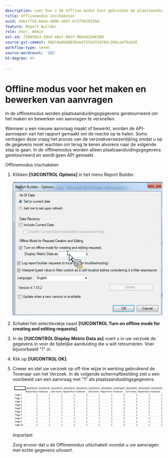 ```yaml
---
description: Leer hoe u de offline modus kunt gebruiken om plaatsaanduidingsgegevens te retourneren.
title: Offlinemodus inschakelen
uuid: 4eb1f754-b6da-4896-a64f-b737563925b8
feature: Report Builder
role: User, Admin
exl-id: f18859e3-19e4-48af-963f-0bb4d1b46380
source-git-commit: 66b7de0b008364e47253d319785c204ca479ab26
workflow-type: tm+mt
source-wordcount: '182'
ht-degree: 4%

---
```


# Offline modus voor het maken en bewerken van aanvragen

In de offlinemodus worden plaatsaanduidingsgegevens geretourneerd om het maken en bewerken van aanvragen te versnellen.

Wanneer u een nieuwe aanvraag maakt of bewerkt, worden de API-aanroepen van het rapport gemaakt om de reactie op te halen. Soms vertragen deze vraag het proces van de verzoekverwezenlijking omdat u op de gegevens moet wachten om terug te keren alvorens naar de volgende stap te gaan. In de offlinemodus worden alleen plaatsaanduidingsgegevens geretourneerd en wordt geen API gemaakt.

Offlinemodus inschakelen

1. Klikken **[!UICONTROL Options]** in het menu Report Builder.

   ![Schermafbeelding van het scherm Opties met offlinemodus geselecteerd.](assets/offline_mode.png)

1. Schakel het selectievakje naast **[!UICONTROL Turn on offline mode for creating and editing requests]**.
1. In de **[!UICONTROL Display Metric Data as]** voert u in uw verzoek de gegevens in voor de tijdelijke aanduiding die u wilt retourneren. Voer bijvoorbeeld &quot;1&quot; in.
1. Klik op **[!UICONTROL OK]**.
1. Creeer en stel uw verzoek op off-line wijze in werking gebruikend de Tovenaar van het Verzoek. In de volgende schermafbeelding ziet u een voorbeeld van een aanvraag met &quot;1&quot; als plaatsaanduidingsgegevens.

   ![Screenshot met het voorbeeld van de offline modus waarbij 1 als plaatsaanduiding wordt gebruikt.](assets/offline_mode_example.png)

   >[!IMPORTANT]
   >
   >Zorg ervoor dat u de Offlinemodus uitschakelt voordat u uw aanvragen met echte gegevens uitvoert.
